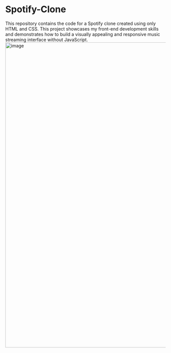 # Spotify-Clone

This repository contains the code for a Spotify clone created using only HTML and CSS. This project showcases my front-end development skills and demonstrates how to build a visually appealing and responsive music streaming interface without JavaScript.
<img width="960" alt="image" src="https://github.com/user-attachments/assets/297cb6fe-0010-4f88-b5dc-e4401df96089">
